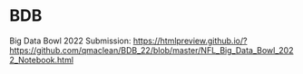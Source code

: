 # BDB

Big Data Bowl 2022 Submission: https://htmlpreview.github.io/?https://github.com/qmaclean/BDB_22/blob/master/NFL_Big_Data_Bowl_2022_Notebook.html

